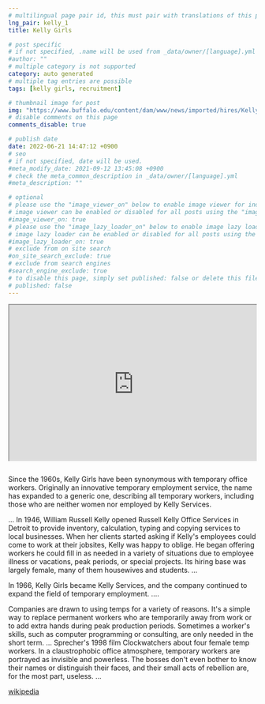 ```yaml
---
# multilingual page pair id, this must pair with translations of this page. (This name must be unique)
lng_pair: kelly_1
title: Kelly Girls

# post specific
# if not specified, .name will be used from _data/owner/[language].yml
#author: ""
# multiple category is not supported
category: auto generated
# multiple tag entries are possible
tags: [kelly girls, recruitment]

# thumbnail image for post
img: "https://www.buffalo.edu/content/dam/www/news/imported/hires/KellyGirls.jpg"
# disable comments on this page
comments_disable: true

# publish date
date: 2022-06-21 14:47:12 +0900
# seo
# if not specified, date will be used.
#meta_modify_date: 2021-09-12 13:45:08 +0900
# check the meta_common_description in _data/owner/[language].yml
#meta_description: ""

# optional
# please use the "image_viewer_on" below to enable image viewer for individual pages or posts (_posts/ or [language]/_posts folders).
# image viewer can be enabled or disabled for all posts using the "image_viewer_posts: true" setting in _data/conf/main.yml.
#image_viewer_on: true
# please use the "image_lazy_loader_on" below to enable image lazy loader for individual pages or posts (_posts/ or [language]/_posts folders).
# image lazy loader can be enabled or disabled for all posts using the "image_lazy_loader_posts: true" setting in _data/conf/main.yml.
#image_lazy_loader_on: true
# exclude from on site search
#on_site_search_exclude: true
# exclude from search engines
#search_engine_exclude: true
# to disable this page, simply set published: false or delete this file
# published: false
---
```


<div style="position:relative;padding-bottom:56.25%;padding-top:35px;height:0;margin-bottom:2em;overflow:hidden">
    <iframe style="position:absolute;top:0;left:0;width:100%;height:100%"  src="https://www.youtube.com/embed/5hIAPYm_NiI?si=cmOLqmWqhUfUA2WR" title="YouTube video player"  allowfullscreen></iframe>
</div>

Since the 1960s, Kelly Girls have been synonymous with temporary office workers. Originally an innovative temporary employment service, the name has expanded to a generic one, describing all temporary workers, including those who are neither women nor employed by Kelly Services.

...
In 1946, William Russell Kelly opened Russell Kelly Office Services in Detroit to provide inventory, calculation, typing and copying services to local businesses. When her clients started asking if Kelly's employees could come to work at their jobsites, Kelly was happy to oblige. He began offering workers he could fill in as needed in a variety of situations due to employee illness or vacations, peak periods, or special projects. Its hiring base was largely female, many of them housewives and students.
...

In 1966, Kelly Girls became Kelly Services, and the company continued to expand the field of temporary employment.
....

Companies are drawn to using temps for a variety of reasons. It's a simple way to replace permanent workers who are temporarily away from work or to add extra hands during peak production periods. Sometimes a worker's skills, such as computer programming or consulting, are only needed in the short term.
...
Sprecher's 1998 film Clockwatchers about four female temp workers. In a claustrophobic office atmosphere, temporary workers are portrayed as invisible and powerless. The bosses don't even bother to know their names or distinguish their faces, and their small acts of rebellion are, for the most part, useless.
...

[wikipedia](https://www.encyclopedia.com/media/encyclopedias-almanacs-transcripts-and-maps/kelly-girls)
